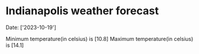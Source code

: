 # Indianapolis weather forecast 
Date: ['2023-10-19'] 

Minimum temperature(in celsius) is [10.8] 
Maximum temperature(in celsius) is [14.1]